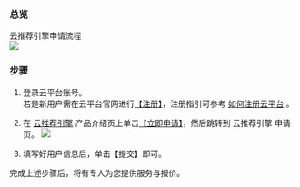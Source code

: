 ### 总览 
云推荐引擎申请流程  
![](http://imgcache.tcecqpoc.fsphere.cn/image/mc.qcloudimg.com/static/img/0196649bc370631b4d2d5f8cf70798f0/2017-10-16_170509.png)


### 步骤
1. 登录云平台账号。  
若是新用户需在云平台官网进行[【注册】](http://tcecqpoc.fsphere.cn/register?s_url=https%3A%2F%2Ftce.fsphere.c%2Fdocument%2Fproduct%2F213)，注册指引可参考 [如何注册云平台](/doc/product/378/9603) 。

2. 在 [云推荐引擎](http://tcecqpoc.fsphere.cn/product/cre) 产品介绍页上单击[【立即申请】](https://wj.qq.com/s/1177013/ebe2)，然后跳转到 云推荐引擎 申请页。
![](http://imgcache.tcecqpoc.fsphere.cn/image/mc.qcloudimg.com/static/img/d66dfe568adf487b8167b431fd9cb59b/2017-10-16_172017.png)

3. 填写好用户信息后，单击【提交】即可。

完成上述步骤后，将有专人为您提供服务与报价。





		
